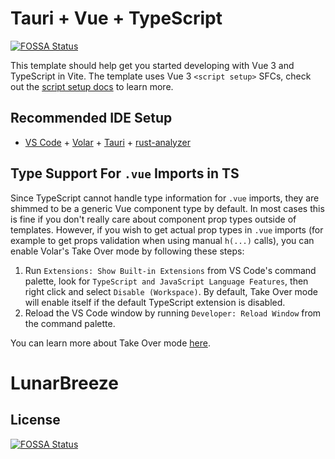# Tauri + Vue + TypeScript
[![FOSSA Status](https://app.fossa.com/api/projects/git%2Bgithub.com%2FAkmot9%2FLunarBreeze.svg?type=shield)](https://app.fossa.com/projects/git%2Bgithub.com%2FAkmot9%2FLunarBreeze?ref=badge_shield)


This template should help get you started developing with Vue 3 and TypeScript in Vite. The template uses Vue 3 `<script setup>` SFCs, check out the [script setup docs](https://v3.vuejs.org/api/sfc-script-setup.html#sfc-script-setup) to learn more.

## Recommended IDE Setup

- [VS Code](https://code.visualstudio.com/) + [Volar](https://marketplace.visualstudio.com/items?itemName=Vue.volar) + [Tauri](https://marketplace.visualstudio.com/items?itemName=tauri-apps.tauri-vscode) + [rust-analyzer](https://marketplace.visualstudio.com/items?itemName=rust-lang.rust-analyzer)

## Type Support For `.vue` Imports in TS

Since TypeScript cannot handle type information for `.vue` imports, they are shimmed to be a generic Vue component type by default. In most cases this is fine if you don't really care about component prop types outside of templates. However, if you wish to get actual prop types in `.vue` imports (for example to get props validation when using manual `h(...)` calls), you can enable Volar's Take Over mode by following these steps:

1. Run `Extensions: Show Built-in Extensions` from VS Code's command palette, look for `TypeScript and JavaScript Language Features`, then right click and select `Disable (Workspace)`. By default, Take Over mode will enable itself if the default TypeScript extension is disabled.
2. Reload the VS Code window by running `Developer: Reload Window` from the command palette.

You can learn more about Take Over mode [here](https://github.com/johnsoncodehk/volar/discussions/471).
# LunarBreeze


## License
[![FOSSA Status](https://app.fossa.com/api/projects/git%2Bgithub.com%2FAkmot9%2FLunarBreeze.svg?type=large)](https://app.fossa.com/projects/git%2Bgithub.com%2FAkmot9%2FLunarBreeze?ref=badge_large)
